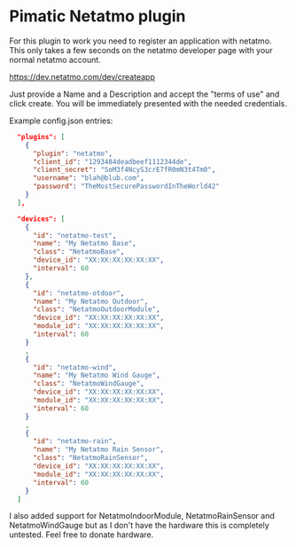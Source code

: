 Pimatic Netatmo plugin
=======================
For this plugin to work you need to register an application with netatmo.
This only takes a few seconds on the netatmo developer page with your normal netatmo account.

https://dev.netatmo.com/dev/createapp

Just provide a Name and a Description and accept the "terms of use" and click create.
You will be immediately presented with the needed credentials.


Example config.json entries:
```json
  "plugins": [
    {
      "plugin": "netatmo",
      "client_id": "1293484deadbeef1112344de",
      "client_secret": "SoM3f4NcyS3crE7fR0mN3t4Tm0",
      "username": "blah@blub.com",
      "password": "TheMostSecurePasswordInTheWorld42"
    }
  ],

  "devices": [
    {
      "id": "netatmo-test",
      "name": "My Netatmo Base",
      "class": "NetatmoBase",
      "device_id": "XX:XX:XX:XX:XX:XX",
      "interval": 60
    },
    {
      "id": "netatmo-otdoor",
      "name": "My Netatmo Outdoor",
      "class": "NetatmoOutdoorModule",
      "device_id": "XX:XX:XX:XX:XX:XX",
      "module_id": "XX:XX:XX:XX:XX:XX",
      "interval": 60
    }
    ,
    {
      "id": "netatmo-wind",
      "name": "My Netatmo Wind Gauge",
      "class": "NetatmoWindGauge",
      "device_id": "XX:XX:XX:XX:XX:XX",
      "module_id": "XX:XX:XX:XX:XX:XX",
      "interval": 60
    }
    ,
    {
      "id": "netatmo-rain",
      "name": "My Netatmo Rain Sensor",
      "class": "NetatmoRainSensor",
      "device_id": "XX:XX:XX:XX:XX:XX",
      "module_id": "XX:XX:XX:XX:XX:XX",
      "interval": 60
    }
  ]
```

I also added support for NetatmoIndoorModule, NetatmoRainSensor and NetatmoWindGauge
but as I don't have the hardware this is completely untested. Feel free to donate hardware.